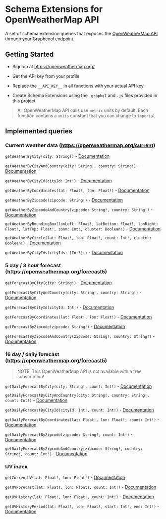 # Schema Extensions for OpenWeatherMap API

A set of schema extension queries that exposes the [OpenWeatherMap API](https://openweathermap.org/api) through your Graphcool endpoint.

## Getting Started

- Sign up at https://openweathermap.org/

- Get the API key from your profile

- Replace the `__API_KEY__` in all functions with your actual API key

- Create Schema Extensions using the `.graphql` and `.js` files provided in this project

> All OpenWeatherMap API calls use `metric` units by default. Each function contains a `units` constant that you can change to `imperial`

## Implemented queries

### Current weather data (https://openweathermap.org/current)

`getWeatherByCity(city: String!)` - [Documentation](https://openweathermap.org/current#name)

`getWeatherByCityAndCountry(city: String!, country: String!)` - [Documentation](https://openweathermap.org/current#name)

`getWeatherByCityId(cityId: Int!)` - [Documentation](https://openweathermap.org/current#cityid)

`getWeatherByCoordinates(lat: Float!, lon: Float!)` - [Documentation](https://openweathermap.org/current#geo)

`getWeatherByZipcode(zipcode: String!)` - [Documentation](https://openweathermap.org/current#zip)

`getWeatherByZipcodeAndCountry(zipcode: String!, country: String!)` - [Documentation](https://openweathermap.org/current#zip)

`getWeatherByBoundingBox(lonLeft: Float!, latBottom: Float!, lonRight: Float!, latTop: Float!, zoom: Int!, cluster: Boolean!)` - [Documentation](https://openweathermap.org/current#rectangle)

`getWeatherByCircle(lat: Float!, lon: Float!, count: Int!, cluster: Boolean!)` - [Documentation](https://openweathermap.org/current#cycle)

`getWeatherByCityIds(cityIds: [Int!]!)` - [Documentation](https://openweathermap.org/current#severalid)

### 5 day / 3 hour forecast (https://openweathermap.org/forecast5)

`getForecastByCity(city: String!)` - [Documentation](https://openweathermap.org/forecast5#name5)

`getForecastByCityAndCountry(city: String!, country: String!)` - [Documentation](https://openweathermap.org/forecast5#name5)

`getForecastByCityId(cityId: Int!)` - [Documentation](https://openweathermap.org/forecast5#cityid5)

`getForecastByCoordinates(lat: Float!, lon: Float!)` - [Documentation](https://openweathermap.org/forecast5#geo5)

`getForecastByZipcode(zipcode: String!)` - [Documentation](https://openweathermap.org/forecast5#zip)

`getForecastByZipcodeAndCountry(zipcode: String!, country: String!)` - [Documentation](https://openweathermap.org/forecast5#zip)

### 16 day / daily forecast (https://openweathermap.org/forecast5)
> NOTE: This OpenWeatherMap API is not available with a free subscription!

`getDailyForecastByCity(city: String!, count: Int!)` - [Documentation](https://openweathermap.org/forecast16#name16)

`getDailyForecastByCityAndCountry(city: String!, country: String!, count: Int!)` - [Documentation](https://openweathermap.org/forecast16#name16)

`getDailyForecastByCityId(cityId: Int!, count: Int!)` - [Documentation](https://openweathermap.org/forecast16#cityid16)

`getDailyForecastByCoordinates(lat: Float!, lon: Float!, count: Int!)` - [Documentation](https://openweathermap.org/forecast16#geo16)

`getDailyForecastByZipcode(zipcode: String!, count: Int!)` - [Documentation](https://openweathermap.org/forecast16#zip)

`getDailyForecastByZipcodeAndCountry(zipcode: String!, country: String!, count: Int!)` - [Documentation](https://openweathermap.org/forecast16#zip)

### UV index

`getCurrentUV(lat: Float!, lon: Float!)` - [Documentation](https://openweathermap.org/api/uvi#geo)

`getUVForecast(lat: Float!, lon: Float!, count: Int!)` - [Documentation](https://openweathermap.org/api/uvi#fgeo)

`getUVHistory(lat: Float!, lon: Float!, count: Int!)` - [Documentation](https://openweathermap.org/api/uvi#hgeo)

`getUVHistoryPeriod(lat: Float!, lon: Float!, start: Int!, end: Int!)` - [Documentation](https://openweathermap.org/api/uvi#hgeo)
